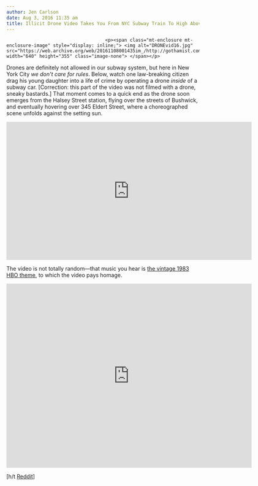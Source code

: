 ```yaml
---
author: Jen Carlson
date: Aug 3, 2016 11:35 am
title: Illicit Drone Video Takes You From NYC Subway Train To High Above Bushwick
---
```


	
										<p><span class="mt-enclosure mt-enclosure-image" style="display: inline;"> <img alt="DRONEvid16.jpg" src="https://web.archive.org/web/20161108001435im_/http://gothamist.com/attachments/arts_jen/DRONEvid16.jpg" width="640" height="355" class="image-none"> </span></p>

<p>Drones are definitely not allowed in our subway system, but here in New York City <em>we don&apos;t care for rules</em>. Below, watch one law-breaking citizen drag his young daughter into a life of crime by operating a drone <em>inside</em> of a subway car. [Correction: this part of the video was not filmed with a drone, sneaky bastards.] That moment comes to a quick end as the drone soon emerges from the Halsey Street station, flying over the streets of Bushwick, and eventually hovering over 345 Eldert Street, where a choreographed scene unfolds against the setting sun.</p>

<p><iframe width="640" height="360" src="https://web.archive.org/web/20161108001435if_/https://www.youtube.com/embed/jCa6yVixyvU" frameborder="0" allowfullscreen></iframe></p>

<p>The video is not totally random&#x2014;that music you hear is <a href="https://web.archive.org/web/20161108001435/http://gothamist.com/2013/11/11/video_revisit_hbos_1980s_city.php">the vintage 1983 HBO theme</a>, to which the video pays homage.</p>

<p><iframe width="640" height="480" src="https://web.archive.org/web/20161108001435if_/https://www.youtube.com/embed/i1NKoMNy5bY" frameborder="0" allowfullscreen></iframe></p>

<p>[h/t <a href="https://web.archive.org/web/20161108001435/https://www.reddit.com/r/Brooklyn/comments/4vt9kg/hello_bushwick_drone_flyby_neighbourhood_footage/">Reddit</a>]</p>					
										
									
				
